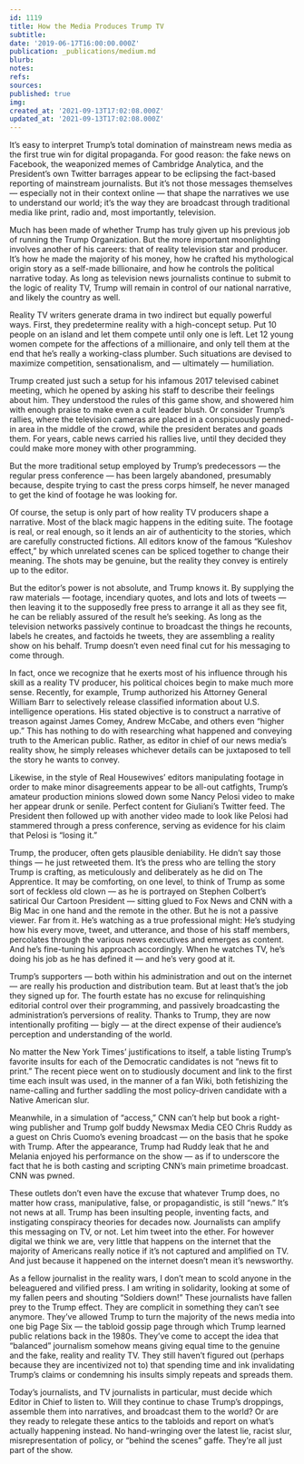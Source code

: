 ```yaml
---
id: 1119
title: How the Media Produces Trump TV
subtitle: 
date: '2019-06-17T16:00:00.000Z'
publication: _publications/medium.md
blurb: 
notes: 
refs: 
sources: 
published: true
img: 
created_at: '2021-09-13T17:02:08.000Z'
updated_at: '2021-09-13T17:02:08.000Z'
---
```

It’s easy to interpret Trump’s total domination of mainstream news media as the first true win for digital propaganda. For good reason: the fake news on Facebook, the weaponized memes of Cambridge Analytica, and the President’s own Twitter barrages appear to be eclipsing the fact-based reporting of mainstream journalists. But it’s not those messages themselves — especially not in their context online — that shape the narratives we use to understand our world; it’s the way they are broadcast through traditional media like print, radio and, most importantly, television.

Much has been made of whether Trump has truly given up his previous job of running the Trump Organization. But the more important moonlighting involves another of his careers: that of reality television star and producer. It’s how he made the majority of his money, how he crafted his mythological origin story as a self-made billionaire, and how he controls the political narrative today. As long as television news journalists continue to submit to the logic of reality TV, Trump will remain in control of our national narrative, and likely the country as well.

Reality TV writers generate drama in two indirect but equally powerful ways. First, they predetermine reality with a high-concept setup. Put 10 people on an island and let them compete until only one is left. Let 12 young women compete for the affections of a millionaire, and only tell them at the end that he’s really a working-class plumber. Such situations are devised to maximize competition, sensationalism, and — ultimately — humiliation.

Trump created just such a setup for his infamous 2017 televised cabinet meeting, which he opened by asking his staff to describe their feelings about him. They understood the rules of this game show, and showered him with enough praise to make even a cult leader blush. Or consider Trump’s rallies, where the television cameras are placed in a conspicuously penned-in area in the middle of the crowd, while the president berates and goads them. For years, cable news carried his rallies live, until they decided they could make more money with other programming. 

But the more traditional setup employed by Trump’s predecessors — the regular press conference — has been largely abandoned, presumably because, despite trying to cast the press corps himself, he never managed to get the kind of footage he was looking for.

Of course, the setup is only part of how reality TV producers shape a narrative. Most of the black magic happens in the editing suite. The footage is real, or real enough, so it lends an air of authenticity to the stories, which are carefully constructed fictions. All editors know of the famous “Kuleshov effect,” by which unrelated scenes can be spliced together to change their meaning. The shots may be genuine, but the reality they convey is entirely up to the editor.

But the editor’s power is not absolute, and Trump knows it. By supplying the raw materials — footage, incendiary quotes, and lots and lots of tweets — then leaving it to the supposedly free press to arrange it all as they see fit, he can be reliably assured of the result he’s seeking. As long as the television networks passively continue to broadcast the things he recounts, labels he creates, and factoids he tweets, they are assembling a reality show on his behalf. Trump doesn’t even need final cut for his messaging to come through.

In fact, once we recognize that he exerts most of his influence through his skill as a reality TV producer, his political choices begin to make much more sense. Recently, for example, Trump authorized his Attorney General William Barr to selectively release classified information about U.S. intelligence operations. His stated objective is to construct a narrative of treason against James Comey, Andrew McCabe, and others even “higher up.” This has nothing to do with researching what happened and conveying truth to the American public. Rather, as editor in chief of our news media’s reality show, he simply releases whichever details can be juxtaposed to tell the story he wants to convey.

Likewise, in the style of Real Housewives’ editors manipulating footage in order to make minor disagreements appear to be all-out catfights, Trump’s amateur production minions slowed down some Nancy Pelosi video to make her appear drunk or senile. Perfect content for Giuliani’s Twitter feed. The President then followed up with another video made to look like Pelosi had stammered through a press conference, serving as evidence for his claim that Pelosi is “losing it.”

Trump, the producer, often gets plausible deniability. He didn’t say those things — he just retweeted them. It’s the press who are telling the story Trump is crafting, as meticulously and deliberately as he did on The Apprentice.
It may be comforting, on one level, to think of Trump as some sort of feckless old clown — as he is portrayed on Stephen Colbert’s satirical Our Cartoon President — sitting glued to Fox News and CNN with a Big Mac in one hand and the remote in the other. But he is not a passive viewer. Far from it. He’s watching as a true professional might: He’s studying how his every move, tweet, and utterance, and those of his staff members, percolates through the various news executives and emerges as content. And he’s fine-tuning his approach accordingly. When he watches TV, he’s doing his job as he has defined it — and he’s very good at it.

Trump’s supporters — both within his administration and out on the internet — are really his production and distribution team. But at least that’s the job they signed up for. The fourth estate has no excuse for relinquishing editorial control over their programming, and passively broadcasting the administration’s perversions of reality. Thanks to Trump, they are now intentionally profiting — bigly — at the direct expense of their audience’s perception and understanding of the world.

No matter the New York Times’ justifications to itself, a table listing Trump’s favorite insults for each of the Democratic candidates is not “news fit to print.” The recent piece went on to studiously document and link to the first time each insult was used, in the manner of a fan Wiki, both fetishizing the name-calling and further saddling the most policy-driven candidate with a Native American slur.

Meanwhile, in a simulation of “access,” CNN can’t help but book a right-wing publisher and Trump golf buddy Newsmax Media CEO Chris Ruddy as a guest on Chris Cuomo’s evening broadcast — on the basis that he spoke with Trump. After the appearance, Trump had Ruddy leak that he and Melania enjoyed his performance on the show — as if to underscore the fact that he is both casting and scripting CNN’s main primetime broadcast. CNN was pwned.

These outlets don’t even have the excuse that whatever Trump does, no matter how crass, manipulative, false, or propagandistic, is still “news.” It’s not news at all. Trump has been insulting people, inventing facts, and instigating conspiracy theories for decades now. Journalists can amplify this messaging on TV, or not. Let him tweet into the ether. For however digital we think we are, very little that happens on the internet that the majority of Americans really notice if it’s not captured and amplified on TV. And just because it happened on the internet doesn’t mean it’s newsworthy.

As a fellow journalist in the reality wars, I don’t mean to scold anyone in the beleaguered and vilified press. I am writing in solidarity, looking at some of my fallen peers and shouting “Soldiers down!” These journalists have fallen prey to the Trump effect. They are complicit in something they can’t see anymore. They’ve allowed Trump to turn the majority of the news media into one big Page Six — the tabloid gossip page through which Trump learned public relations back in the 1980s. They’ve come to accept the idea that “balanced” journalism somehow means giving equal time to the genuine and the fake, reality and reality TV. They still haven’t figured out (perhaps because they are incentivized not to) that spending time and ink invalidating Trump’s claims or condemning his insults simply repeats and spreads them.

Today’s journalists, and TV journalists in particular, must decide which Editor in Chief to listen to. Will they continue to chase Trump’s droppings, assemble them into narratives, and broadcast them to the world? Or are they ready to relegate these antics to the tabloids and report on what’s actually happening instead. No hand-wringing over the latest lie, racist slur, misrepresentation of policy, or “behind the scenes” gaffe. They’re all just part of the show.
